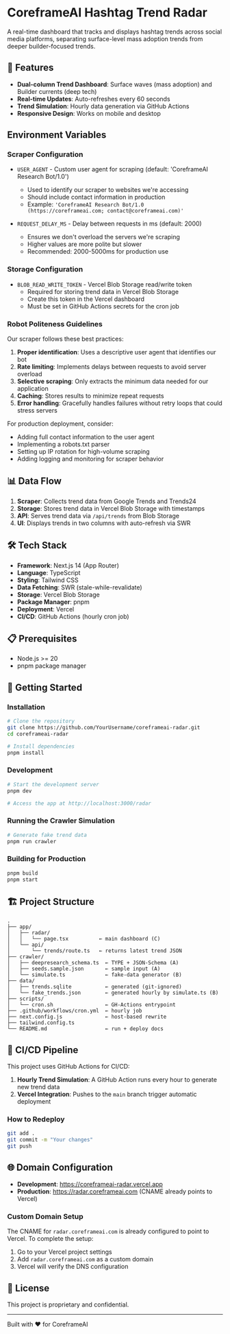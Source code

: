 # CoreframeAI Hashtag Trend Radar

A real-time dashboard that tracks and displays hashtag trends across social media platforms, separating surface-level mass adoption trends from deeper builder-focused trends.

## 🚀 Features

- **Dual-column Trend Dashboard**: Surface waves (mass adoption) and Builder currents (deep tech)
- **Real-time Updates**: Auto-refreshes every 60 seconds
- **Trend Simulation**: Hourly data generation via GitHub Actions
- **Responsive Design**: Works on mobile and desktop

## Environment Variables

### Scraper Configuration

- `USER_AGENT` - Custom user agent for scraping (default: 'CoreframeAI Research Bot/1.0')
  - Used to identify our scraper to websites we're accessing
  - Should include contact information in production
  - Example: `'CoreframeAI Research Bot/1.0 (https://coreframeai.com; contact@coreframeai.com)'`

- `REQUEST_DELAY_MS` - Delay between requests in ms (default: 2000)
  - Ensures we don't overload the servers we're scraping
  - Higher values are more polite but slower
  - Recommended: 2000-5000ms for production use

### Storage Configuration

- `BLOB_READ_WRITE_TOKEN` - Vercel Blob Storage read/write token
  - Required for storing trend data in Vercel Blob Storage
  - Create this token in the Vercel dashboard
  - Must be set in GitHub Actions secrets for the cron job

### Robot Politeness Guidelines

Our scraper follows these best practices:

1. **Proper identification**: Uses a descriptive user agent that identifies our bot
2. **Rate limiting**: Implements delays between requests to avoid server overload
3. **Selective scraping**: Only extracts the minimum data needed for our application
4. **Caching**: Stores results to minimize repeat requests
5. **Error handling**: Gracefully handles failures without retry loops that could stress servers

For production deployment, consider:
- Adding full contact information to the user agent
- Implementing a robots.txt parser
- Setting up IP rotation for high-volume scraping
- Adding logging and monitoring for scraper behavior

## 📊 Data Flow

1. **Scraper**: Collects trend data from Google Trends and Trends24
2. **Storage**: Stores trend data in Vercel Blob Storage with timestamps
3. **API**: Serves trend data via `/api/trends` from Blob Storage
4. **UI**: Displays trends in two columns with auto-refresh via SWR

## 🛠️ Tech Stack

- **Framework**: Next.js 14 (App Router)
- **Language**: TypeScript
- **Styling**: Tailwind CSS
- **Data Fetching**: SWR (stale-while-revalidate)
- **Storage**: Vercel Blob Storage
- **Package Manager**: pnpm
- **Deployment**: Vercel
- **CI/CD**: GitHub Actions (hourly cron job)

## 📋 Prerequisites

- Node.js >= 20
- pnpm package manager

## 🚀 Getting Started

### Installation

```bash
# Clone the repository
git clone https://github.com/YourUsername/coreframeai-radar.git
cd coreframeai-radar

# Install dependencies
pnpm install
```

### Development

```bash
# Start the development server
pnpm dev

# Access the app at http://localhost:3000/radar
```

### Running the Crawler Simulation

```bash
# Generate fake trend data
pnpm run crawler
```

### Building for Production

```bash
pnpm build
pnpm start
```

## 🏗️ Project Structure

```
.
├── app/
│   ├── radar/
│   │   └── page.tsx          ← main dashboard (C)
│   └── api/
│       └── trends/route.ts   ← returns latest trend JSON
├── crawler/
│   ├── deepresearch_schema.ts  ← TYPE + JSON-Schema (A)
│   ├── seeds.sample.json       ← sample input (A)
│   └── simulate.ts             ← fake-data generator (B)
├── data/
│   ├── trends.sqlite           ← generated (git-ignored)
│   └── fake_trends.json        ← generated hourly by simulate.ts (B)
├── scripts/
│   └── cron.sh                 ← GH-Actions entrypoint
├── .github/workflows/cron.yml  ← hourly job
├── next.config.js              ← host-based rewrite
├── tailwind.config.ts
└── README.md                   ← run + deploy docs
```

## 🔄 CI/CD Pipeline

This project uses GitHub Actions for CI/CD:

1. **Hourly Trend Simulation**: A GitHub Action runs every hour to generate new trend data
2. **Vercel Integration**: Pushes to the `main` branch trigger automatic deployment

### How to Redeploy

```bash
git add .
git commit -m "Your changes"
git push
```

## 🌐 Domain Configuration

- **Development**: https://coreframeai-radar.vercel.app
- **Production**: https://radar.coreframeai.com (CNAME already points to Vercel)

### Custom Domain Setup

The CNAME for `radar.coreframeai.com` is already configured to point to Vercel. To complete the setup:

1. Go to your Vercel project settings
2. Add `radar.coreframeai.com` as a custom domain
3. Vercel will verify the DNS configuration

## 📝 License

This project is proprietary and confidential.

---

Built with ❤️ for CoreframeAI

